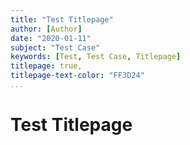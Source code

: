 ```yaml
---
title: "Test Titlepage"
author: [Author]
date: "2020-01-11"
subject: "Test Case"
keywords: [Test, Test Case, Titlepage]
titlepage: true,
titlepage-text-color: "FF3D24"
...
```


# Test Titlepage
